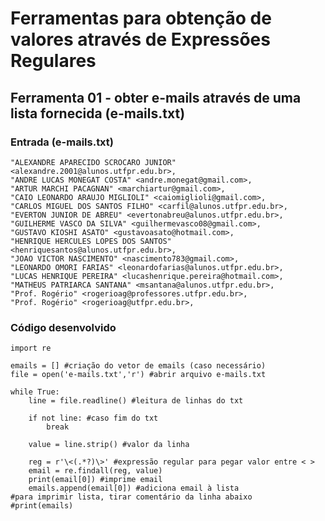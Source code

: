 # Ferramentas para obtenção de valores através de Expressões Regulares

## Ferramenta 01 - obter e-mails através de uma lista fornecida (e-mails.txt)

### Entrada (e-mails.txt)

    "ALEXANDRE APARECIDO SCROCARO JUNIOR" <alexandre.2001@alunos.utfpr.edu.br>,
    "ANDRE LUCAS MONEGAT COSTA" <andre.monegat@gmail.com>,
    "ARTUR MARCHI PACAGNAN" <marchiartur@gmail.com>,
    "CAIO LEONARDO ARAUJO MIGLIOLI" <caiomiglioli@gmail.com>,
    "CARLOS MIGUEL DOS SANTOS FILHO" <carfil@alunos.utfpr.edu.br>,
    "EVERTON JUNIOR DE ABREU" <evertonabreu@alunos.utfpr.edu.br>,
    "GUILHERME VASCO DA SILVA" <guilhermevasco08@gmail.com>,
    "GUSTAVO KIOSHI ASATO" <gustavoasato@hotmail.com>,
    "HENRIQUE HERCULES LOPES DOS SANTOS" <henriquesantos@alunos.utfpr.edu.br>,
    "JOAO VICTOR NASCIMENTO" <nascimento783@gmail.com>,
    "LEONARDO OMORI FARIAS" <leonardofarias@alunos.utfpr.edu.br>,
    "LUCAS HENRIQUE PEREIRA" <lucashenrique.pereira@hotmail.com>,
    "MATHEUS PATRIARCA SANTANA" <msantana@alunos.utfpr.edu.br>,
    "Prof. Rogério" <rogerioag@professores.utfpr.edu.br>,
    "Prof. Rogério" <rogerioag@utfpr.edu.br>,

### Código desenvolvido

    import re

    emails = [] #criação do vetor de emails (caso necessário)
    file = open('e-mails.txt','r') #abrir arquivo e-mails.txt

    while True:
        line = file.readline() #leitura de linhas do txt

        if not line: #caso fim do txt
            break

        value = line.strip() #valor da linha

        reg = r'\<(.*?)\>' #expressão regular para pegar valor entre < >
        email = re.findall(reg, value)
        print(email[0]) #imprime email
        emails.append(email[0]) #adiciona email à lista
    #para imprimir lista, tirar comentário da linha abaixo
    #print(emails)
